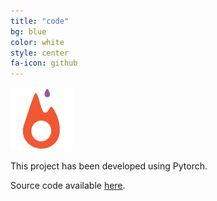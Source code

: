 ```yaml
---
title: "code"
bg: blue
color: white
style: center
fa-icon: github
---
```


<img src="./assets/pytorch.png" alt="pytorch" style="width: 100px;"/>

This project has been developed using Pytorch.

Source code available [here](https://github.com/imatge-upc/rvos-mots).
